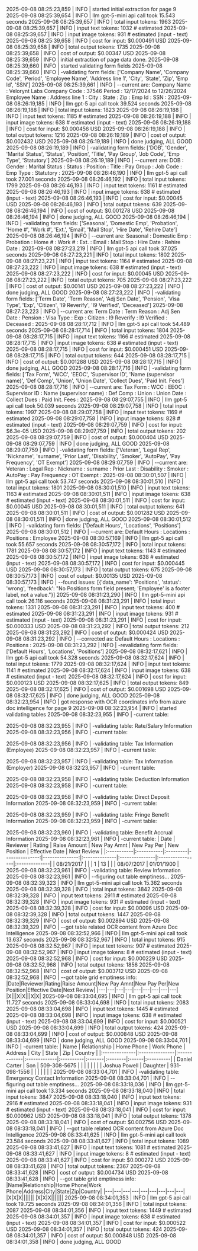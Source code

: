 2025-09-08 08:25:23,859 | INFO | started initial extraction for page 9
2025-09-08 08:25:39,654 | INFO | llm gpt-5-mini api call took 15.543 seconds
2025-09-08 08:25:39,657 | INFO | total input tokens: 1963
2025-09-08 08:25:39,657 | INFO | input text tokens: 1032 # estimated
2025-09-08 08:25:39,657 | INFO | input image tokens: 931 # estimated (input - text)
2025-09-08 08:25:39,658 | INFO | cost for input: $0.000491 USD
2025-09-08 08:25:39,658 | INFO | total output tokens: 1735
2025-09-08 08:25:39,658 | INFO | cost of output: $0.00347 USD
2025-09-08 08:25:39,659 | INFO | initial extraction of page data done.
2025-09-08 08:25:39,660 | INFO | started validating form fields
2025-09-08 08:25:39,660 | INFO | -validating form fields: ['Company Name', 'Company Code', 'Period', 'Employee Name', 'Address line 1', 'City', 'State', 'Zip', 'Emp Id', 'SSN']
2025-09-08 08:25:39,661 | INFO | --current are:
Company Name : Velorynt Labs
Company Code : 37546
Period : 12/17/2024 to 12/26/2024
Employee Name : 
Address line 1 : 
City : 
State : 
Zip : 
Emp Id : 
SSN : 
2025-09-08 08:26:19,185 | INFO | llm gpt-5 api call took 39.524 seconds
2025-09-08 08:26:19,188 | INFO | total input tokens: 1823
2025-09-08 08:26:19,188 | INFO | input text tokens: 1185 # estimated
2025-09-08 08:26:19,188 | INFO | input image tokens: 638 # estimated (input - text)
2025-09-08 08:26:19,188 | INFO | cost for input: $0.000456 USD
2025-09-08 08:26:19,188 | INFO | total output tokens: 1216
2025-09-08 08:26:19,189 | INFO | cost of output: $0.002432 USD
2025-09-08 08:26:19,189 | INFO | done judging, ALL GOOD
2025-09-08 08:26:19,189 | INFO | -validating form fields: ['DOB', 'Gender', 'Marital Status', 'Status', 'Position', 'Title', 'Pay Group', 'Job Code', 'Emp Type', 'Statutory']
2025-09-08 08:26:19,189 | INFO | --current are:
DOB : 
Gender : 
Marital Status : 
Status : 
Position : 
Title : 
Pay Group : 
Job Code : 
Emp Type : 
Statutory : 
2025-09-08 08:26:46,190 | INFO | llm gpt-5 api call took 27.001 seconds
2025-09-08 08:26:46,192 | INFO | total input tokens: 1799
2025-09-08 08:26:46,193 | INFO | input text tokens: 1161 # estimated
2025-09-08 08:26:46,193 | INFO | input image tokens: 638 # estimated (input - text)
2025-09-08 08:26:46,193 | INFO | cost for input: $0.00045 USD
2025-09-08 08:26:46,193 | INFO | total output tokens: 639
2025-09-08 08:26:46,194 | INFO | cost of output: $0.001278 USD
2025-09-08 08:26:46,194 | INFO | done judging, ALL GOOD
2025-09-08 08:26:46,194 | INFO | -validating form fields: ['Seasonal', 'Domestic Emp', 'Probation', 'Home #', 'Work #', 'Ext.', 'Email', 'Mail Stop', 'Hire Date', 'Rehire Date']
2025-09-08 08:26:46,194 | INFO | --current are:
Seasonal : 
Domestic Emp : 
Probation : 
Home # : 
Work # : 
Ext. : 
Email : 
Mail Stop : 
Hire Date : 
Rehire Date : 
2025-09-08 08:27:23,219 | INFO | llm gpt-5 api call took 37.025 seconds
2025-09-08 08:27:23,221 | INFO | total input tokens: 1802
2025-09-08 08:27:23,221 | INFO | input text tokens: 1164 # estimated
2025-09-08 08:27:23,222 | INFO | input image tokens: 638 # estimated (input - text)
2025-09-08 08:27:23,222 | INFO | cost for input: $0.00045 USD
2025-09-08 08:27:23,222 | INFO | total output tokens: 705
2025-09-08 08:27:23,222 | INFO | cost of output: $0.00141 USD
2025-09-08 08:27:23,222 | INFO | done judging, ALL GOOD
2025-09-08 08:27:23,222 | INFO | -validating form fields: ['Term Date', 'Term Reason', 'Adj Sen Date', 'Pension', 'Visa Type', 'Exp', 'Citizen', 'I9 Reverify', 'I9 Verified', 'Deceased']
2025-09-08 08:27:23,223 | INFO | --current are:
Term Date : 
Term Reason : 
Adj Sen Date : 
Pension : 
Visa Type : 
Exp : 
Citizen : 
I9 Reverify : 
I9 Verified : 
Deceased : 
2025-09-08 08:28:17,712 | INFO | llm gpt-5 api call took 54.489 seconds
2025-09-08 08:28:17,714 | INFO | total input tokens: 1804
2025-09-08 08:28:17,715 | INFO | input text tokens: 1166 # estimated
2025-09-08 08:28:17,715 | INFO | input image tokens: 638 # estimated (input - text)
2025-09-08 08:28:17,715 | INFO | cost for input: $0.000451 USD
2025-09-08 08:28:17,715 | INFO | total output tokens: 644
2025-09-08 08:28:17,715 | INFO | cost of output: $0.001288 USD
2025-09-08 08:28:17,715 | INFO | done judging, ALL GOOD
2025-09-08 08:28:17,716 | INFO | -validating form fields: ['Tax Form', 'WCC', 'EEOC', 'Supervisor ID', 'Name (supervisor name)', 'Def Comp', 'Union', 'Union Date', 'Collect Dues', 'Paid Init. Fees']
2025-09-08 08:28:17,716 | INFO | --current are:
Tax Form : 
WCC : 
EEOC : 
Supervisor ID : 
Name (supervisor name) : 
Def Comp : 
Union : 
Union Date : 
Collect Dues : 
Paid Init. Fees : 
2025-09-08 08:29:07,755 | INFO | llm gpt-5 api call took 50.039 seconds
2025-09-08 08:29:07,758 | INFO | total input tokens: 1997
2025-09-08 08:29:07,758 | INFO | input text tokens: 1169 # estimated
2025-09-08 08:29:07,758 | INFO | input image tokens: 828 # estimated (input - text)
2025-09-08 08:29:07,759 | INFO | cost for input: $6.3e-05 USD
2025-09-08 08:29:07,759 | INFO | total output tokens: 202
2025-09-08 08:29:07,759 | INFO | cost of output: $0.000404 USD
2025-09-08 08:29:07,759 | INFO | done judging, ALL GOOD
2025-09-08 08:29:07,759 | INFO | -validating form fields: ['Veteran', 'Legal Rep', 'Nickname', 'surname', 'Prior Last', 'Disability', 'Smoker', 'AutoPay', 'Pay Frequency', 'OT Exempt']
2025-09-08 08:29:07,759 | INFO | --current are:
Veteran : 
Legal Rep : 
Nickname : 
surname : 
Prior Last : 
Disability : 
Smoker : 
AutoPay : 
Pay Frequency : 
OT Exempt : 
2025-09-08 08:30:01,507 | INFO | llm gpt-5 api call took 53.747 seconds
2025-09-08 08:30:01,510 | INFO | total input tokens: 1801
2025-09-08 08:30:01,510 | INFO | input text tokens: 1163 # estimated
2025-09-08 08:30:01,511 | INFO | input image tokens: 638 # estimated (input - text)
2025-09-08 08:30:01,511 | INFO | cost for input: $0.00045 USD
2025-09-08 08:30:01,511 | INFO | total output tokens: 641
2025-09-08 08:30:01,511 | INFO | cost of output: $0.001282 USD
2025-09-08 08:30:01,511 | INFO | done judging, ALL GOOD
2025-09-08 08:30:01,512 | INFO | -validating form fields: ['Default Hours', 'Locations', 'Positions']
2025-09-08 08:30:01,512 | INFO | --current are:
Default Hours : 
Locations : 
Positions : Employee
2025-09-08 08:30:57,169 | INFO | llm gpt-5 api call took 55.657 seconds
2025-09-08 08:30:57,172 | INFO | total input tokens: 1781
2025-09-08 08:30:57,172 | INFO | input text tokens: 1143 # estimated
2025-09-08 08:30:57,172 | INFO | input image tokens: 638 # estimated (input - text)
2025-09-08 08:30:57,172 | INFO | cost for input: $0.000445 USD
2025-09-08 08:30:57,173 | INFO | total output tokens: 675
2025-09-08 08:30:57,173 | INFO | cost of output: $0.00135 USD
2025-09-08 08:30:57,173 | INFO | --found issues: [{'data_name': 'Positions', 'status': 'wrong', 'feedback': "No Positions form field present; 'Employee' is a footer label, not a value."}]
2025-09-08 08:31:23,290 | INFO | llm gpt-5-mini api call took 26.116 seconds
2025-09-08 08:31:23,291 | INFO | total input tokens: 1331
2025-09-08 08:31:23,291 | INFO | input text tokens: 400 # estimated
2025-09-08 08:31:23,291 | INFO | input image tokens: 931 # estimated (input - text)
2025-09-08 08:31:23,291 | INFO | cost for input: $0.000333 USD
2025-09-08 08:31:23,292 | INFO | total output tokens: 212
2025-09-08 08:31:23,292 | INFO | cost of output: $0.000424 USD
2025-09-08 08:31:23,292 | INFO | --corrected as:
Default Hours : 
Locations : 
Positions : 
2025-09-08 08:31:23,292 | INFO | -revalidating form fields: ['Default Hours', 'Locations', 'Positions']
2025-09-08 08:32:17,621 | INFO | llm gpt-5 api call took 54.328 seconds
2025-09-08 08:32:17,624 | INFO | total input tokens: 1779
2025-09-08 08:32:17,624 | INFO | input text tokens: 1141 # estimated
2025-09-08 08:32:17,624 | INFO | input image tokens: 638 # estimated (input - text)
2025-09-08 08:32:17,624 | INFO | cost for input: $0.000123 USD
2025-09-08 08:32:17,625 | INFO | total output tokens: 849
2025-09-08 08:32:17,625 | INFO | cost of output: $0.001698 USD
2025-09-08 08:32:17,625 | INFO | done judging, ALL GOOD
2025-09-08 08:32:23,954 | INFO | got response with OCR coordinates info from azure doc intelligence for page 9
2025-09-08 08:32:23,954 | INFO | started validating tables
2025-09-08 08:32:23,955 | INFO | -current table:

2025-09-08 08:32:23,955 | INFO | -validating table: Rate/Salary Information
2025-09-08 08:32:23,956 | INFO | -current table:

2025-09-08 08:32:23,956 | INFO | -validating table: Tax Information (Employee)
2025-09-08 08:32:23,957 | INFO | -current table:

2025-09-08 08:32:23,957 | INFO | -validating table: Tax Information (Employer)
2025-09-08 08:32:23,957 | INFO | -current table:

2025-09-08 08:32:23,958 | INFO | -validating table: Deduction Information
2025-09-08 08:32:23,958 | INFO | -current table:

2025-09-08 08:32:23,958 | INFO | -validating table: Direct Deposit Information
2025-09-08 08:32:23,959 | INFO | -current table:

2025-09-08 08:32:23,959 | INFO | -validating table: Fringe Benefit Information
2025-09-08 08:32:23,959 | INFO | -current table:

2025-09-08 08:32:23,960 | INFO | -validating table: Benefit Accrual Information
2025-09-08 08:32:23,961 | INFO | -current table:
| Date       | Reviewer   | Rating   |   Raise Amount |   New Pay Amnt | New Pay Per   | New Position   | Effective Date   | Next Review   |
|:-----------|:-----------|:---------|---------------:|---------------:|:--------------|:---------------|:-----------------|:--------------|
| 08/21/2017 |            |          |              1 |             13 |               |                | 08/07/2017       | 01/01/1900    |
2025-09-08 08:32:23,961 | INFO | -validating table: Review Information
2025-09-08 08:32:23,961 | INFO | --figuring out table emptiness...
2025-09-08 08:32:39,323 | INFO | llm gpt-5-mini api call took 15.362 seconds
2025-09-08 08:32:39,328 | INFO | total input tokens: 3842
2025-09-08 08:32:39,328 | INFO | input text tokens: 2911 # estimated
2025-09-08 08:32:39,328 | INFO | input image tokens: 931 # estimated (input - text)
2025-09-08 08:32:39,328 | INFO | cost for input: $0.00096 USD
2025-09-08 08:32:39,328 | INFO | total output tokens: 1447
2025-09-08 08:32:39,329 | INFO | cost of output: $0.002894 USD
2025-09-08 08:32:39,329 | INFO | --got table related OCR content from Azure Doc Intelligence
2025-09-08 08:32:52,966 | INFO | llm gpt-5-mini api call took 13.637 seconds
2025-09-08 08:32:52,967 | INFO | total input tokens: 915
2025-09-08 08:32:52,967 | INFO | input text tokens: 907 # estimated
2025-09-08 08:32:52,967 | INFO | input image tokens: 8 # estimated (input - text)
2025-09-08 08:32:52,968 | INFO | cost for input: $0.000229 USD
2025-09-08 08:32:52,968 | INFO | total output tokens: 1856
2025-09-08 08:32:52,968 | INFO | cost of output: $0.003712 USD
2025-09-08 08:32:52,968 | INFO | --got table grid emptiness info:
|Date|Reviewer|Rating|Raise Amount|New Pay Amnt|New Pay Per|New Position|Effective Date|Next Review|
|---|---|---|---|---|---|---|---|---|
|X|||X|X|||X|X|
2025-09-08 08:33:04,695 | INFO | llm gpt-5 api call took 11.727 seconds
2025-09-08 08:33:04,698 | INFO | total input tokens: 2083
2025-09-08 08:33:04,698 | INFO | input text tokens: 1445 # estimated
2025-09-08 08:33:04,698 | INFO | input image tokens: 638 # estimated (input - text)
2025-09-08 08:33:04,699 | INFO | cost for input: $0.000521 USD
2025-09-08 08:33:04,699 | INFO | total output tokens: 424
2025-09-08 08:33:04,699 | INFO | cost of output: $0.000848 USD
2025-09-08 08:33:04,699 | INFO | done judging, ALL GOOD
2025-09-08 08:33:04,701 | INFO | -current table:
| Name          | Relationship   | Home Phone   | Work Phone   | Address   | City   | State   | Zip   | Country   |
|:--------------|:---------------|:-------------|:-------------|:----------|:-------|:--------|:------|:----------|
| Daniel Carter | Son            | 509-308-5675 |              |           |        |         |       |           |
| Joshua Powell | Daughter       | 931-098-1556 |              |           |        |         |       |           |
2025-09-08 08:33:04,701 | INFO | -validating table: Emergency Contact Information
2025-09-08 08:33:04,701 | INFO | --figuring out table emptiness...
2025-09-08 08:33:18,036 | INFO | llm gpt-5-mini api call took 13.334 seconds
2025-09-08 08:33:18,040 | INFO | total input tokens: 3847
2025-09-08 08:33:18,040 | INFO | input text tokens: 2916 # estimated
2025-09-08 08:33:18,041 | INFO | input image tokens: 931 # estimated (input - text)
2025-09-08 08:33:18,041 | INFO | cost for input: $0.000962 USD
2025-09-08 08:33:18,041 | INFO | total output tokens: 1378
2025-09-08 08:33:18,041 | INFO | cost of output: $0.002756 USD
2025-09-08 08:33:18,041 | INFO | --got table related OCR content from Azure Doc Intelligence
2025-09-08 08:33:41,625 | INFO | llm gpt-5-mini api call took 23.584 seconds
2025-09-08 08:33:41,627 | INFO | total input tokens: 1089
2025-09-08 08:33:41,627 | INFO | input text tokens: 1081 # estimated
2025-09-08 08:33:41,627 | INFO | input image tokens: 8 # estimated (input - text)
2025-09-08 08:33:41,627 | INFO | cost for input: $0.000272 USD
2025-09-08 08:33:41,628 | INFO | total output tokens: 2367
2025-09-08 08:33:41,628 | INFO | cost of output: $0.004734 USD
2025-09-08 08:33:41,628 | INFO | --got table grid emptiness info:
|Name|Relationship|Home Phone|Work Phone|Address|City|State|Zip|Country|
|---|---|---|---|---|---|---|---|---|
|X|X|X|||||||
|X|X|X|||||||
2025-09-08 08:34:01,353 | INFO | llm gpt-5 api call took 19.725 seconds
2025-09-08 08:34:01,356 | INFO | total input tokens: 2087
2025-09-08 08:34:01,356 | INFO | input text tokens: 1449 # estimated
2025-09-08 08:34:01,357 | INFO | input image tokens: 638 # estimated (input - text)
2025-09-08 08:34:01,357 | INFO | cost for input: $0.000522 USD
2025-09-08 08:34:01,357 | INFO | total output tokens: 424
2025-09-08 08:34:01,357 | INFO | cost of output: $0.000848 USD
2025-09-08 08:34:01,358 | INFO | done judging, ALL GOOD
